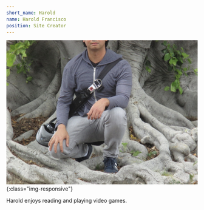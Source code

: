 ```yaml
---
short_name: Harold
name: Harold Francisco
position: Site Creator
---
```


![image-title-here](/assets/img/profilePic.jpeg){:class="img-responsive"}

Harold enjoys reading and playing video games.  